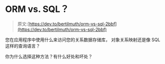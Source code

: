 # ORM vs. SQL？

> 原文:[https://dev.to/bertilmuth/orm-vs-sql-2bbf](https://dev.to/bertilmuth/orm-vs-sql-2bbf)

您在应用程序中使用什么来访问您的关系数据存储库，
对象关系映射还是像 SQL 这样的查询语言？

你为什么选择这种方法？有什么好处和坏处？